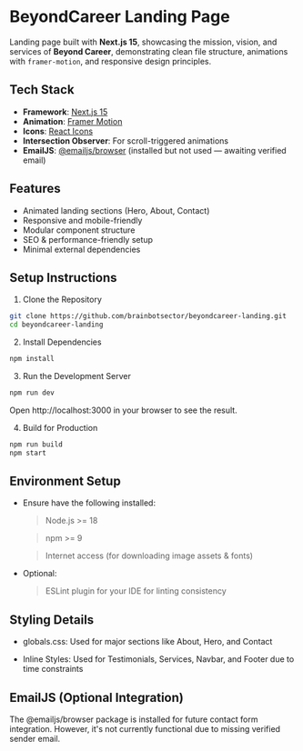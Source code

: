 #  BeyondCareer Landing Page

Landing page built with **Next.js 15**, showcasing the mission, vision, and services of **Beyond Career**, demonstrating clean file structure, animations with `framer-motion`, and responsive design principles.


##  Tech Stack

- **Framework**: [Next.js 15](https://nextjs.org/)
- **Animation**: [Framer Motion](https://www.framer.com/motion/)
- **Icons**: [React Icons](https://react-icons.github.io/react-icons/)
- **Intersection Observer**: For scroll-triggered animations
- **EmailJS**: [@emailjs/browser](https://www.emailjs.com/docs/sdk/send-form/) (installed but not used — awaiting verified email)

##  Features

- Animated landing sections (Hero, About, Contact)
- Responsive and mobile-friendly
- Modular component structure
- SEO & performance-friendly setup
- Minimal external dependencies

##  Setup Instructions

1. Clone the Repository

```bash
git clone https://github.com/brainbotsector/beyondcareer-landing.git
cd beyondcareer-landing
```

2. Install Dependencies

```bash
npm install
```

3. Run the Development Server

```bash
npm run dev
```
Open http://localhost:3000 in your browser to see the result.

4. Build for Production

```bash
npm run build
npm start
```

##  Environment Setup

  - Ensure have the following installed:

    > Node.js >= 18

    > npm >= 9

    > Internet access (for downloading image assets & fonts)

   - Optional:

     > ESLint plugin for your IDE for linting consistency

##  Styling Details

   - globals.css: Used for major sections like About, Hero, and Contact

   - Inline Styles: Used for Testimonials, Services, Navbar, and Footer due to time constraints

##  EmailJS (Optional Integration)

   The @emailjs/browser package is installed for future contact form integration. However, it's not currently functional due to missing verified sender email.

